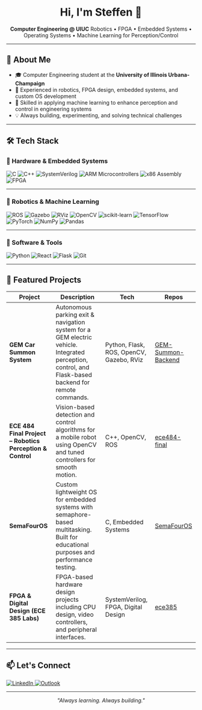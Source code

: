 <!-- Profile README for Steffen Brown -->

<h1 align="center">Hi, I'm Steffen 👋</h1>

<p align="center">
  <b>Computer Engineering @ UIUC</b>  
  Robotics • FPGA • Embedded Systems • Operating Systems • Machine Learning for Perception/Control  
</p>

---

## 🚀 About Me
- 🎓 Computer Engineering student at the **University of Illinois Urbana-Champaign**  
- 🤖 Experienced in robotics, FPGA design, embedded systems, and custom OS development  
- 🧠 Skilled in applying machine learning to enhance perception and control in engineering systems  
- 💡 Always building, experimenting, and solving technical challenges

---

## 🛠️ Tech Stack

### 🔹 Hardware & Embedded Systems
<p>
  <img src="https://img.shields.io/badge/C-00599C?logo=c&logoColor=fff" alt="C"/>
  <img src="https://img.shields.io/badge/C++-00599C?logo=cplusplus&logoColor=fff" alt="C++"/>
  <img src="https://img.shields.io/badge/SystemVerilog-00979D?logo=verilog&logoColor=fff" alt="SystemVerilog"/>
  <img src="https://img.shields.io/badge/ARM%20Microcontrollers-00979D?logo=arm&logoColor=fff" alt="ARM Microcontrollers"/>
  <img src="https://img.shields.io/badge/x86%20Assembly-6E4C13?logo=asm&logoColor=fff" alt="x86 Assembly"/>
  <img src="https://img.shields.io/badge/FPGA-00979D?logo=xilinx&logoColor=fff" alt="FPGA"/>
</p>

---

### 🔹 Robotics & Machine Learning
<p>
  <img src="https://img.shields.io/badge/ROS-22314E?logo=ros&logoColor=fff" alt="ROS"/>
  <img src="https://img.shields.io/badge/Gazebo-FF6600?logo=ros&logoColor=fff" alt="Gazebo"/>
  <img src="https://img.shields.io/badge/RViz-5B5B5B?logo=ros&logoColor=fff" alt="RViz"/>
  <img src="https://img.shields.io/badge/OpenCV-5C3EE8?logo=opencv&logoColor=fff" alt="OpenCV"/>
  <img src="https://img.shields.io/badge/scikit--learn-F7931E?logo=scikitlearn&logoColor=fff" alt="scikit-learn"/>
  <img src="https://img.shields.io/badge/TensorFlow-FF6F00?logo=tensorflow&logoColor=fff" alt="TensorFlow"/>
  <img src="https://img.shields.io/badge/PyTorch-EE4C2C?logo=pytorch&logoColor=fff" alt="PyTorch"/>
  <img src="https://img.shields.io/badge/NumPy-013243?logo=numpy&logoColor=fff" alt="NumPy"/>
  <img src="https://img.shields.io/badge/Pandas-150458?logo=pandas&logoColor=fff" alt="Pandas"/>
</p>

---

### 🔹 Software & Tools
<p>
  <img src="https://img.shields.io/badge/Python-3776AB?logo=python&logoColor=fff" alt="Python"/>
  <img src="https://img.shields.io/badge/React-61DAFB?logo=react&logoColor=000" alt="React"/>
  <img src="https://img.shields.io/badge/Flask-000000?logo=flask&logoColor=fff" alt="Flask"/>
  <img src="https://img.shields.io/badge/Git-F05032?logo=git&logoColor=fff" alt="Git"/>
</p>

---

## 📌 Featured Projects
| Project | Description | Tech | Repos |
| --- | --- | --- | --- |
| **GEM Car Summon System** | Autonomous parking exit & navigation system for a GEM electric vehicle. Integrated perception, control, and Flask-based backend for remote commands. | Python, Flask, ROS, OpenCV, Gazebo, RViz | [GEM-Summon-Backend](https://github.com/steffen-brown/GEM-Summon-Backend) |
| **ECE 484 Final Project – Robotics Perception & Control** | Vision-based detection and control algorithms for a mobile robot using OpenCV and tuned controllers for smooth motion. | C++, OpenCV, ROS | [ece484-final](https://github.com/steffen-brown/ece484-final) |
| **SemaFourOS** | Custom lightweight OS for embedded systems with semaphore-based multitasking. Built for educational purposes and performance testing. | C, Embedded Systems | [SemaFourOS](https://github.com/steffen-brown/SemaFourOS) |
| **FPGA & Digital Design (ECE 385 Labs)** | FPGA-based hardware design projects including CPU design, video controllers, and peripheral interfaces. | SystemVerilog, FPGA, Digital Design | [ece385](https://github.com/steffen-brown/ece385) |


---

## 📫 Let's Connect
<p>
  <a href="https://www.linkedin.com/in/steffenbrown/">
    <img src="https://img.shields.io/badge/LinkedIn-0A66C2?logo=linkedin&logoColor=fff" alt="LinkedIn"/>
  </a>
  <a href="mailto:sbrown16@illinois.edu">
    <img src="https://img.shields.io/badge/Email-0078D4?logo=microsoft-outlook&logoColor=fff" alt="Outlook"/>
  </a>
</p>

---

<p align="center"><i>"Always learning. Always building."</i></p>
